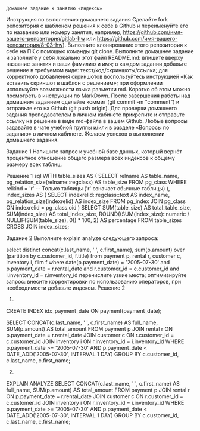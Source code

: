                                                                               Домашнее задание к занятию «Индексы» 
Инструкция по выполнению домашнего задания
Сделайте fork репозитория c шаблоном решения к себе в Github и переименуйте его по названию или номеру занятия, например, https://github.com/имя-вашего-репозитория/gitlab-hw или https://github.com/имя-вашего-репозитория/8-03-hw).
Выполните клонирование этого репозитория к себе на ПК с помощью команды git clone.
Выполните домашнее задание и заполните у себя локально этот файл README.md:
впишите вверху название занятия и ваши фамилию и имя;
в каждом задании добавьте решение в требуемом виде: текст/код/скриншоты/ссылка;
для корректного добавления скриншотов воспользуйтесь инструкцией «Как вставить скриншот в шаблон с решением»;
при оформлении используйте возможности языка разметки md. Коротко об этом можно посмотреть в инструкции по MarkDown.
После завершения работы над домашним заданием сделайте коммит (git commit -m "comment") и отправьте его на Github (git push origin).
Для проверки домашнего задания преподавателем в личном кабинете прикрепите и отправьте ссылку на решение в виде md-файла в вашем Github.
Любые вопросы задавайте в чате учебной группы и/или в разделе «Вопросы по заданию» в личном кабинете.
Желаем успехов в выполнении домашнего задания.

Задание 1
Напишите запрос к учебной базе данных, который вернёт процентное отношение общего размера всех индексов к общему размеру всех таблиц.

Решение 1
sql
WITH table_sizes AS (
    SELECT relname AS table_name,
           pg_relation_size(relname::regclass) AS table_size
    FROM pg_class
    WHERE relkind = 'r' -- Только таблицы ('r' означает обычные таблицы)
),
index_sizes AS (
    SELECT indexrelid::regclass::text AS index_name,
           pg_relation_size(indexrelid) AS index_size
    FROM pg_index
    JOIN pg_class ON indexrelid = pg_class.oid
)
SELECT SUM(table_size) AS total_table_size,
       SUM(index_size) AS total_index_size,
       ROUND((SUM(index_size)::numeric / NULLIF(SUM(table_size), 0)) * 100, 2) AS percentage
FROM table_sizes
CROSS JOIN index_sizes;

Задание 2
Выполните explain analyze следующего запроса:

select distinct concat(c.last_name, ' ', c.first_name), sum(p.amount) over (partition by c.customer_id, f.title)
from payment p, rental r, customer c, inventory i, film f
where date(p.payment_date) = '2005-07-30' and p.payment_date = r.rental_date and r.customer_id = c.customer_id and i.inventory_id = r.inventory_id
перечислите узкие места;
оптимизируйте запрос: внесите корректировки по использованию операторов, при необходимости добавьте индексы.
Решение 2

1) 
CREATE INDEX idx_payment_date ON payment(payment_date);

SELECT
    CONCAT(c.last_name, ' ', c.first_name) AS full_name,
    SUM(p.amount) AS total_amount
FROM
    payment p
JOIN
    rental r ON p.payment_date = r.rental_date
JOIN
    customer c ON r.customer_id = c.customer_id
JOIN
    inventory i ON r.inventory_id = i.inventory_id
WHERE
    p.payment_date >= '2005-07-30' AND p.payment_date < DATE_ADD('2005-07-30', INTERVAL 1 DAY)
GROUP BY
    c.customer_id, c.last_name, c.first_name;


   
2)
EXPLAIN ANALYZE
SELECT
    CONCAT(c.last_name, ' ', c.first_name) AS full_name,
    SUM(p.amount) AS total_amount
FROM
    payment p
JOIN
    rental r ON p.payment_date = r.rental_date
JOIN
    customer c ON r.customer_id = c.customer_id
JOIN
    inventory i ON r.inventory_id = i.inventory_id
WHERE
    p.payment_date >= '2005-07-30' AND p.payment_date < DATE_ADD('2005-07-30', INTERVAL 1 DAY)
GROUP BY
    c.customer_id, c.last_name, c.first_name;

